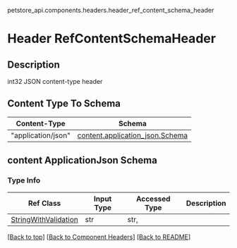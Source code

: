 petstore_api.components.headers.header_ref_content_schema_header
# Header RefContentSchemaHeader

## Description
int32 JSON content-type header

## Content Type To Schema
Content-Type | Schema
------------ | -------
"application/json" | [content.application_json.Schema](#content-applicationjson-schema)

## content ApplicationJson Schema

### Type Info
Ref Class | Input Type | Accessed Type | Description
--------- | ---------- | ------------- | ------------
[StringWithValidation](../../components/schema/string_with_validation.md) | str | str,  |

[[Back to top]](#top) [[Back to Component Headers]](../../../README.md#Component-Headers) [[Back to README]](../../../README.md)
